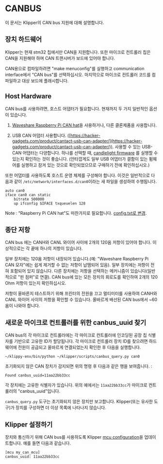# CANBUS

이 문서는 Klipper의 CAN bus 지원에 대해 설명합니다.

## 장치 하드웨어

Klipper는 현재 stm32 칩에서만 CAN을 지원합니다. 또한 마이크로 컨트롤러 칩은 CAN을 지원해야 하며 CAN 트랜시버가 보드에 있어야 합니다.

CAN용으로 컴파일하려면 "make menuconfig"를 실행하고  communication interface에서 "CAN bus"를 선택하십시오. 마지막으로 마이크로 컨트롤러 코드를 컴파일하고 대상 보드에 플래시합니다.


## Host Hardware

CAN bus를 사용하려면, 호스트 어댑터가 필요합니다.
현재까지 두 가지 일반적인 옵션이 있습니다.

1. [Waveshare Raspberry Pi CAN hat](https://www.waveshare.com/rs485-can-hat.htm)을 사용하거나, 다른 클론제품을 사용합니다.

2. USB CAN 어댑터 사용합니다. ([https://hacker-gadgets.com/product/cantact-usb-can-adapter/](https://hacker-gadgets.com/product/cantact-usb-can-adapter/)).
   사용할 수 있는 USB-CAN 어댑터는 다양합니다. 하나를 선택할 때, [candlelight firmware](https://github.com/candle-usb/candleLight_fw) 를 실행할 수 있는지 확인하는 것이 좋습니다.
   (안타깝게도 일부 USB 어댑터가 결함이 있는 펌웨어를 실행하고 잠겨 있는 것으로 확인되었으므로 구매하기 전에 확인하십시오.)
   

또한 어댑터를 사용하도록 호스트 운영 체제를 구성해야 합니다. 이것은 일반적으로 다음과 같이 `/etc/network/interfaces.d/can0`이라는 새 파일을 생성하여 수행됩니다. 
 
```
auto can0
iface can0 can static
    bitrate 500000
    up ifconfig $IFACE txqueuelen 128
```

Note : "Raspberry Pi CAN hat"도 마찬가지로 필요합니다.
[config.txt로 변경](https://www.waveshare.com/wiki/RS485_CAN_HAT).


## 종단 저항

CAN bus 에는 CANH와 CANL 와이어 사이에 2개의 120옴 저항이 있어야 합니다. 이상적으로는 각 끝에 하나의 저항이 있습니다.

일부 장치에는 120옴 저항이 내장되어 있습니다.(예: "Waveshare Raspberry Pi CAN 모자"에는 쉽게 제거할 수 없는 저항이 납땜되어 있음).
일부 장치에는 저항이 전혀 포함되어 있지 않습니다.
다른 장치에는 저항을 선택하는 메커니즘이 있습니다(일반적으로 "핀 점퍼"로 연결).
CAN bus에 있는 모든 장치의 회로도를 확인하여 2개의 120 Ohm 저항이 있는지 확인하십시오.

저항이 올바른지 테스트하기 위해 프린터의 전원을 끄고 멀티미터를 사용하여 CANH와 CANL 와이어 사이의 저항을 확인할 수 있습니다. 올바르게 배선된 CAN bus에서 ~60옴이 나와야 합니다.


## 새로운 마이크로 컨트롤러를 위한 canbus_uuid 찾기

CAN bus의 각 마이크로 컨트롤러에는 각 마이크로 컨트롤러에 인코딩된 공장 칩 식별자를 기반으로 고유한 ID가 할당됩니다.
각 마이크로 컨트롤러 장치 ID를 찾으려면 하드웨어에 전원이 공급되고 올바르게 연결되었는지 확인한 후 다음을 실행합니다.


```
~/klippy-env/bin/python ~/klipper/scripts/canbus_query.py can0
```

초기화되지 않은 CAN 장치가 감지되면 위의 명령 후 다음과 같은 행을 보여줍니다. :

```
Found canbus_uuid=11aa22bb33cc
```

각 장치에는 고유한 식별자가 있습니다. 위의 예에서는 `11aa22bb33cc`가 마이크로 컨트롤러의 "canbus_uuid"입니다.

`canbus_query.py` 도구는 초기화되지 않은 장치만 보고합니다. Klipper(또는 유사한 도구)가 장치를 구성하면 더 이상 목록에 나타나지 않습니다.


## Klipper 설정하기

장치와 통신하기 위해 CAN bus를 사용하도록 Klipper [mcu configuration](Config_Reference.md#mcu)을 업데이트합니다. 예를 들면 다음과 같습니다.


```
[mcu my_can_mcu]
canbus_uuid: 11aa22bb33cc
```
